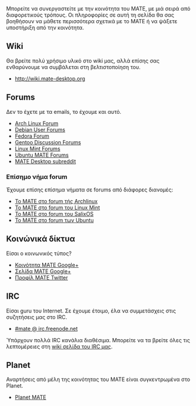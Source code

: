 <!--
.. link:
.. description:
.. tags: Forums,Wiki,IRC,Planet
.. date: 2011-12-05 07:14:07
.. title: Community
.. slug: community
-->

Μπορείτε να συνεργαστείτε με την κοινότητα του MATE, με μιά σειρά από διαφορετικούς τρόπους.
Οι πληροφορίες σε αυτή τη σελίδα θα σας βοηθήσουν να μάθετε περισσότερα σχετικά με το MATE 
ή να ψάξετε υποστήριξη από την κοινότητα.

## Wiki

Θα βρείτε πολύ χρήσιμο υλικό στο wiki μας, αλλά επίσης σας ενθαρύνουμε 
να συμβάλεται στη βελτιστοποίηση του.

  * <http://wiki.mate-desktop.org>

## Forums

Δεν το έχετε με τα emails, το έχουμε και αυτό.

  * [Arch Linux Forum](https://bbs.archlinux.org/)
  * [Debian User Forums](http://forums.debian.net/)
  * [Fedora Forum](http://fedoraforum.org/)
  * [Gentoo Discussion Forums](https://forums.gentoo.org/)
  * [Linux Mint Forums](http://forums.linuxmint.com/)
  * [Ubuntu MATE Forums](https://ubuntu-mate.community)
  * [MATE Desktop subreddit](https://www.reddit.com/r/MATEDesktop)

### Επίσημο νήμα forum

Έχουμε επίσης επίσημα νήματα σε forums από διάφορες διανομές:

  * [Το MATE στο forum τής Archlinux](https://bbs.archlinux.org/viewtopic.php?id=121162&p=1)
  * [Το MATE στο forum του Linux Mint](http://forums.linuxmint.com/viewtopic.php?t=86481)
  * [Το MATE στο forum του SalixOS](http://www.salixos.org/forum/viewtopic.php?f=17&t=3371)
  * [Το MATE στο forum των Ubuntu](http://ubuntuforums.org/showthread.php?p=11333073)

## Κοινώνικά δίκτυα

Είσαι ο κοινωνικός τύπος?

  * [Κοινότητα MATE Google+](https://plus.google.com/u/0/communities/103904770310171205536)
  * [Σελίδα MATE Google+](https://plus.google.com/105251070079435964338/)
  * [Προφίλ MATE Twitter](https://twitter.com/mate_desktop) 

## IRC

Είσαι guru του Internet. Σε έχουμε έτοιμο, έλα να συμμετάσχεις στις συζητήσεις μας στο IRC.

  * [#mate @ irc.freenode.net](https://webchat.freenode.net/?channels=#mate)

Ύπάρχουν πολλά IRC κανάλια διαθέσιμα. Μπορείτε να τα βρείτε όλες τις λεπτομέρειες στη [wiki σελίδα του IRC μας](http://wiki.mate-desktop.org/irc).

## Planet

Αναρτήσεις από μέλη της κοινότητας του MATE είναι συγκεντρωμένα στο Planet.

  * [Planet MATE](http://planet.mate-desktop.org)

